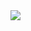 <img src="https://capsule-render.vercel.app/api?type=cylinder&height=150&color=auto&text=My%20Playground&reversal=false&desc=Meaningful%20Projects&fontAlignY=45&descAlignY=70&animation=scaleIn&strokeWidth=1&stroke=none&fontSize=40&descSize=20" />
